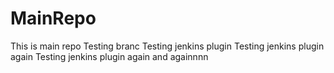 MainRepo
========
This is main repo
Testing branc
Testing jenkins plugin
Testing jenkins plugin again
Testing jenkins plugin again and againnnn
